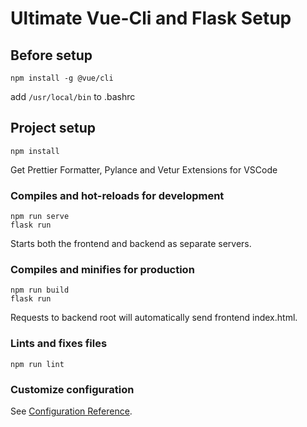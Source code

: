 # Ultimate Vue-Cli and Flask Setup

## Before setup

```
npm install -g @vue/cli
```

add `/usr/local/bin` to .bashrc

## Project setup

```
npm install
```

Get Prettier Formatter, Pylance and Vetur Extensions for VSCode

### Compiles and hot-reloads for development

```
npm run serve
flask run
```

Starts both the frontend and backend as separate servers.

### Compiles and minifies for production

```
npm run build
flask run
```

Requests to backend root will automatically send frontend index.html.

### Lints and fixes files

```
npm run lint
```

### Customize configuration

See [Configuration Reference](https://cli.vuejs.org/config/).
